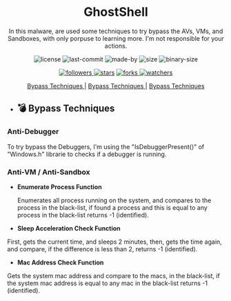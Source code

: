 <div align="center">
  <h1 align="center"> GhostShell </h1>
  <p align="center"> In this malware, are used some techniques to try bypass the AVs, VMs, and Sandboxes, with only porpuse to learning more. I'm not responsible for your actions. </p>


  <p align="center"> 
    <img alt="license" src="https://img.shields.io/github/license/ReddyyZ/GhostShell"/>
    <img alt="last-commit" src="https://img.shields.io/github/last-commit/ReddyyZ/GhostShell"/>
    <img alt="made-by" src="https://img.shields.io/badge/made%20by-ReddyyZ-red"/>
    <img alt="size" src="https://img.shields.io/github/repo-size/ReddyyZ/GhostShell"/>
    <img alt="binary-size" src="https://img.shields.io/badge/binary%20size-46%2C8%20KB-blue"/>
  </p>
  <p align="center">
    <a href="https://github.com/ReddyyZ"> <img alt="followers" src="https://img.shields.io/github/followers/ReddyyZ?style=social"/> </a>
    <a href="https://github.com/ReddyyZ/GhostShell/stargazers"><img alt="stars" src="https://img.shields.io/github/stars/ReddyyZ/GhostShell?style=social"/></a>
    <a href="https://github.com/ReddyyZ/GhostShell/network/members"><img alt="forks" src="https://img.shields.io/github/forks/ReddyyZ/GhostShell?style=social"/> </a>
    <a href="https://github.com/ReddyyZ/GhostShell/watchers"><img alt="watchers" src="https://img.shields.io/github/watchers/ReddyyZ/GhostShell?style=social"/> </a>
  </p>
  
</div>

<p align="center">
  <a href="#bomb-bypass-techniques"> Bypass Techniques </a> |
  <a href="#bomb-bypass-techniques"> Bypass Techniques </a> |
  <a href="#bomb-bypass-techniques"> Bypass Techniques </a>
</p>


- ## :bomb: Bypass Techniques

### **Anti-Debugger**

To try bypass the Debuggers, I'm using the "IsDebuggerPresent()" of "Windows.h" librarie to checks if a debugger is running.

### **Anti-VM / Anti-Sandbox**

- **Enumerate Process Function**

   Enumerates all process running on the system, and compares to the process in the black-list, if found a process and this is equal to any process in the black-list returns -1 (identified).

- **Sleep Acceleration Check Function**

First, gets the current time, and sleeps 2 minutes, then, gets the time again, and compare, if the difference is less than 2, returns -1 (identified).

- **Mac Address Check Function**

Gets the system mac address and compare to the macs, in the black-list, if the system mac address is equal to any mac in the black-list returns -1 (identified).
